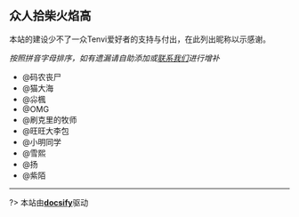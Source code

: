 ## 众人拾柴火焰高 <!-- {docsify-ignore-all} -->
本站的建设少不了一众Tenvi爱好者的支持与付出，在此列出昵称以示感谢。  

*按照拼音字母排序，如有遗漏请自助添加或[联系我们](/?id=投稿途径)进行增补*

- @码农丧尸
- @猫大海
- @尛楓
- @OMG
- @刷克里的牧师
- @旺旺大李包
- @小明同学
- @雪熙
- @扬
- @紫陌

---

?> 本站由[**docsify**](https://docsify.js.org)驱动
